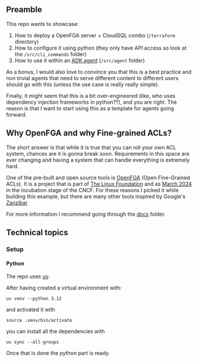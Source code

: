 ## Preamble

This repo wants to showcase:

1. How to deploy a OpenFGA server + CloudSQL combo (`/terraform` directory)
2. How to configure it using python (they only have API access so look at the `/src/cli_commands` folder)
3. How to use it within an [ADK agent](https://google.github.io/adk-docs/) (`/src/agent` folder)

As a bonus, I would also love to convince you that this is a best practice and non trivial agents that need to
serve different content to different users should go with this (unless the use case is really really simple).

Finally, it might seem that this is a bit over-engineered (like, who uses dependency injection frameworks in python??), and you are right.
The reason is that I want to start using this as a template for agents going forward.

## Why OpenFGA and why Fine-grained ACLs?

The short answer is that while it is true that you can roll your own ACL system, chances are
it is gonna break soon. Requirements in this space are ever changing and having a system
that can handle everything is extremely hard.

One of the pre-built and open source tools is [OpenFGA](https://openfga.dev/) (Open Fine-Grained ACLs). It is a
project that is part of [The Linux Foundation](https://www.linuxfoundation.org/) and as
[March 2024](https://openfga.dev/blog/fine-grained-news-2024-03#cncf-incubation)
in the incubation stage of the CNCF. For these reasons I picked it while building this example, but there are
many other tools inspired by Google's [Zanzibar](https://research.google/pubs/zanzibar-googles-consistent-global-authorization-system/)

For more information I recommend going through the [docs](/docs) folder.

## Technical topics

### Setup

#### Python

The repo uses [uv](https://docs.astral.sh/uv/).

After having created a virtual environment with:

```
uv venv --python 3.12
```

and activated it with

```
source .venv/bin/activate
```

you can install all the dependencies with

```
uv sync --all-groups
```

Once that is done the python part is ready.
